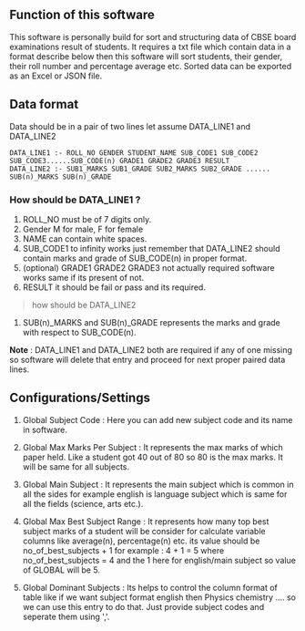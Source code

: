 ## Function of this software
This software is personally build for sort and structuring data of CBSE board examinations result of students. It requires a txt file 
which contain data in a format describe below then this software will sort students, their gender, their roll number and
percentage average etc. Sorted data can be exported as an Excel or JSON file.
    
## Data format
Data should be in a pair of two lines let assume DATA_LINE1 and DATA_LINE2

    DATA_LINE1 :- ROLL_NO GENDER STUDENT_NAME SUB_CODE1 SUB_CODE2 SUB_CODE3......SUB_CODE(n) GRADE1 GRADE2 GRADE3 RESULT
    DATA_LINE2 :- SUB1_MARKS SUB1_GRADE SUB2_MARKS SUB2_GRADE ...... SUB(n)_MARKS SUB(n)_GRADE
    
### How should be DATA_LINE1 ?
1. ROLL_NO must be of 7 digits only.
2. Gender M for male, F for female
3. NAME can contain white spaces.
4. SUB_CODE1 to infinity works just remember that DATA_LINE2 should contain marks and grade of SUB_CODE(n) in proper format.
5. (optional) GRADE1 GRADE2 GRADE3 not actually required software works same if its present of not.
6. RESULT it should be fail or pass and its required.

> how should be DATA_LINE2
1. SUB(n)_MARKS and SUB(n)_GRADE represents the marks and grade with respect to SUB_CODE(n).

**Note** : DATA_LINE1 and DATA_LINE2 both are required if any of one missing so software will delete that entry and proceed for next proper paired data lines.

## Configurations/Settings
1. Global Subject Code : Here you can add new subject code and its name in software.


2. Global Max Marks Per Subject : It represents the max marks of which paper held. Like a student got 40 out of 80 so 80
is the max marks. It will be same for all subjects.


3. Global Main Subject : It represents the main subject which is common in all the sides for example english is language
subject which is same for all the fields (science, arts etc.).


4. Global Max Best Subject Range : It represents how many top best subject marks of a student will be consider for
calculate variable columns like average(n), percentage(n) etc. its value should be no_of_best_subjects + 1
for example : 4 + 1 = 5 where no_of_best_subjects = 4 and the 1 here for english/main subject so value of GLOBAL will be 5.


5. Global Dominant Subjects : Its helps to control the column format of table like if we want subject format english
then Physics chemistry .... so we can use this entry to do that. Just provide subject codes and seperate them
using ','.
